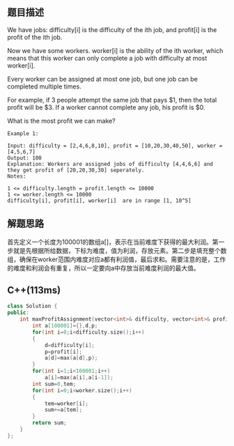 ## 题目描述
We have jobs: difficulty[i] is the difficulty of the ith job, and profit[i] is the profit of the ith job. 

Now we have some workers. worker[i] is the ability of the ith worker, which means that this worker can only complete a job with difficulty at most worker[i]. 

Every worker can be assigned at most one job, but one job can be completed multiple times.

For example, if 3 people attempt the same job that pays $1, then the total profit will be $3.  If a worker cannot complete any job, his profit is $0.

What is the most profit we can make?
```
Example 1:

Input: difficulty = [2,4,6,8,10], profit = [10,20,30,40,50], worker = [4,5,6,7]
Output: 100 
Explanation: Workers are assigned jobs of difficulty [4,4,6,6] and they get profit of [20,20,30,30] seperately.
Notes:

1 <= difficulty.length = profit.length <= 10000
1 <= worker.length <= 10000
difficulty[i], profit[i], worker[i]  are in range [1, 10^5]
```
## 解题思路
首先定义一个长度为100001的数组a[]，表示在当前难度下获得的最大利润。第一步就是先根据所给数据，下标为难度，值为利润，存放元素。第二步是填充整个数组，确保在worker范围内难度对应a都有利润值，最后求和。需要注意的是，工作的难度和利润会有重复，所以一定要向a中存放当前难度利润的最大值。
## C++(113ms)
```cpp
class Solution {
public:
    int maxProfitAssignment(vector<int>& difficulty, vector<int>& profit, vector<int>& worker) {
        int a[100001]={},d,p;
        for(int i=0;i<difficulty.size();i++)
        {
            d=difficulty[i];
            p=profit[i];
            a[d]=max(a[d],p);
        }
        for(int i=1;i<100001;i++)
            a[i]=max(a[i],a[i-1]);
        int sum=0,tem;
        for(int i=0;i<worker.size();i++)
        {
            tem=worker[i];
            sum+=a[tem];
        }
        return sum;
    }
};
```
